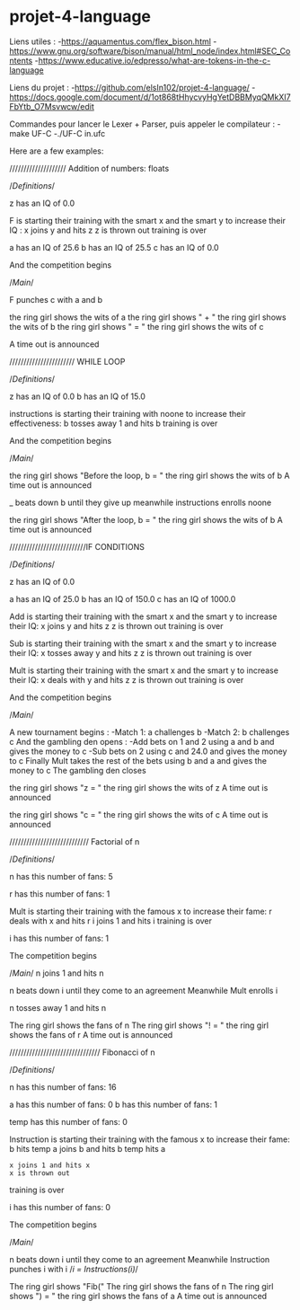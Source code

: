 # projet-4-language

Liens utiles :
    -https://aquamentus.com/flex_bison.html
    -https://www.gnu.org/software/bison/manual/html_node/index.html#SEC_Contents
    -https://www.educative.io/edpresso/what-are-tokens-in-the-c-language

Liens du projet :
    -https://github.com/elsIn102/projet-4-language/
    -https://docs.google.com/document/d/1ot868tHhycvyHgYetDBBMyqQMkXI7FbYtb_O7Msvwcw/edit

Commandes pour lancer le Lexer + Parser, puis appeler le compilateur :
    -make UF-C
    -./UF-C in.ufc


Here are a few examples:

//////////////////// Addition of numbers: floats

/*Definitions*/

z has an IQ of 0.0

F is starting their training with the smart x and the smart y to increase their IQ :
    x joins y and hits z
    z is thrown out
training is over

a has an IQ of 25.6
b has an IQ of 25.5
c has an IQ of 0.0

And the competition begins


/*Main*/

F punches c with a and b

the ring girl shows the wits of a
the ring girl shows " + "
the ring girl shows the wits of b
the ring girl shows " = "
the ring girl shows the wits of c

A time out is announced



/////////////////////// WHILE LOOP

/*Definitions*/

z has an IQ of 0.0
b has an IQ of 15.0

instructions is starting their training with noone to increase their effectiveness:
    b tosses away 1 and hits b
training is over

And the competition begins


/*Main*/

the ring girl shows "Before the loop, b = "
the ring girl shows the wits of b
A time out is announced

_ beats down b until they give up
meanwhile instructions enrolls noone

the ring girl shows "After the loop, b = "
the ring girl shows the wits of b
A time out is announced




///////////////////////////IF CONDITIONS

/*Definitions*/

z has an IQ of 0.0

a has an IQ of 25.0
b has an IQ of 150.0
c has an IQ of 1000.0

Add is starting their training with the smart x and the smart y to increase their IQ:
    x joins y and hits z
    z is thrown out
training is over

Sub is starting their training with the smart x and the smart y to increase their IQ:
    x tosses away y and hits z
    z is thrown out
training is over

Mult is starting their training with the smart x and the smart y to increase their IQ:
    x deals with y and hits z
    z is thrown out
training is over

And the competition begins


/*Main*/

A new tournament begins :
    -Match 1: a challenges b
    -Match 2: b challenges c
And the gambling den opens :
    -Add bets on 1 and 2 using a and b and gives the money to c
    -Sub bets on 2 using c and 24.0 and gives the money to c
    Finally Mult takes the rest of the bets using b and a and gives the money to c
The gambling den closes

the ring girl shows "z = "
the ring girl shows the wits of z
A time out is announced

the ring girl shows "c = "
the ring girl shows the wits of c
A time out is announced



//////////////////////////// Factorial of n

/*Definitions*/

n has this number of fans: 5


r has this number of fans: 1

Mult is starting their training with the famous x to increase their fame:
    r deals with x and hits r
    i joins 1 and hits i
training is over

i has this number of fans: 1

The competition begins


/*Main*/
n joins 1 and hits n

n beats down i until they come to an agreement
Meanwhile Mult enrolls i

n tosses away 1 and hits n

The ring girl shows the fans of n
The ring girl shows "! = "
the ring girl shows the fans of r
A time out is announced



//////////////////////////////// Fibonacci of n

/*Definitions*/

n has this number of fans: 16


a has this number of fans: 0
b has this number of fans: 1

temp has this number of fans: 0

Instruction is starting their training with the famous x to increase their fame:
    b hits temp
    a joins b and hits b
    temp hits a

    x joins 1 and hits x
    x is thrown out
training is over

i has this number of fans: 0

The competition begins


/*Main*/

n beats down i until they come to an agreement
Meanwhile Instruction punches i with i /*i = Instructions(i)*/

The ring girl shows "Fib("
The ring girl shows the fans of n
The ring girl shows ") = "
the ring girl shows the fans of a
A time out is announced

